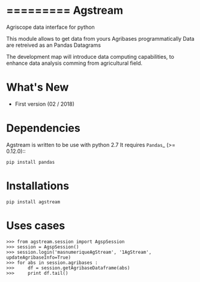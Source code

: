 =========
Agstream
=========

Agriscope data interface for python

This module allows to get data from yours Agribases programmatically
Data are retreived as an Pandas Datagrams

The development map will introduce data computing capabilities, to enhance
data analysis comming from agricultural field.


What's New
===========
- First version (02 / 2018)

Dependencies
=============

Agstream is written to be use with python 2.7
It requires `Pandas`_ (>= 0.12.0)::

    pip install pandas

Installations
=============
    pip install agstream
    

Uses cases
==========    


    >>> from agstream.session import AgspSession
    >>> session = AgspSession()
    >>> session.login('masnumeriqueAgStream', '1AgStream', updateAgribaseInfo=True)
    >>> for abs in session.agribases :
    >>>     df = session.getAgribaseDataframe(abs)
    >>>     print df.tail()
